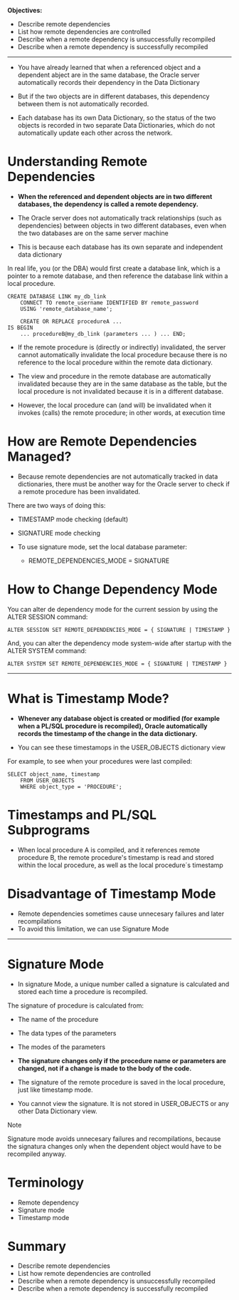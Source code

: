 
**Objectives:**

- Describe remote dependencies
- List how remote dependencies are controlled
- Describe when a remote dependency is unsuccessfully recompiled
- Describe when a remote dependency is successfully recompiled

---------------------

- You have already learned that when a referenced object and a dependent abject are in the same database, the Oracle server automatically records their dependency in the Data Dictionary

- But if the two objects are in different databases, this dependency between them is not automatically recorded.

- Each database has its own Data Dictionary, so the status of the two objects is recorded in two separate Data Dictionaries, which do not automatically update each other across the network.

# Understanding Remote Dependencies

- **When the referenced and dependent objects are in two different databases, the dependency is called a remote dependency.**

- The Oracle server does not automatically track relationships (such as dependencies) between objects in two different databases, even when the two databases are on the same server machine 
- This is because each database has its own separate and independent data dictionary

In real life, you (or the DBA) would first create a database link, which is a pointer to a remote database, and then reference the database link within a local procedure.

```
CREATE DATABASE LINK my_db_link
	CONNECT TO remote_username IDENTIFIED BY remote_password
	USING 'remote_database_name';
	
	CREATE OR REPLACE procedureA ...
IS BEGIN
	... procedureB@my_db_link (parameters ... ) ... END;
```

- If the remote procedure is (directly or indirectly) invalidated, the server cannot automatically invalidate the local procedure because there is no reference to the local procedure within the remote data dictionary.

- The view and procedure in the remote database are automatically invalidated because they are in the same database as the table, but the local procedure is not invalidated because it is in a different database.

- However, the local procedure can (and will) be invalidated when it invokes (calls) the remote procedure; in other words, at execution time

# How are Remote Dependencies Managed?

- Because remote dependencies are not automatically tracked in data dictionaries, there must be another way for the Oracle server to check if a remote procedure has been invalidated.

There are two ways of doing this:

- TIMESTAMP mode checking (default)
- SIGNATURE mode checking

- To use signature mode, set the local database parameter:
	- REMOTE_DEPENDENCIES_MODE = SIGNATURE

# How to Change Dependency Mode

You can alter de dependency mode for the current session by using the ALTER SESSION command:

```
ALTER SESSION SET REMOTE_DEPENDENCIES_MODE = { SIGNATURE | TIMESTAMP }
```

And, you can alter the dependency mode system-wide after startup with the ALTER SYSTEM command:

```
ALTER SYSTEM SET REMOTE_DEPENDENCIES_MODE = { SIGNATURE | TIMESTAMP }
```

---------------------------------
# What is Timestamp Mode?

- **Whenever any database object is created or modified (for example when a PL/SQL procedure is recompiled), Oracle automatically records the timestamp of the change in the data dictionary.**

- You can see these timestamops in the USER_OBJECTS dictionary view

For example, to see when your procedures were last compiled:

```
SELECT object_name, timestamp
	FROM USER_OBJECTS
	WHERE object_type = 'PROCEDURE';
```

# Timestamps and PL/SQL Subprograms

- When local procedure A is compiled, and it references remote procedure B, the remote procedure's timestamp is read and stored within the local procedure, as well as the local procedure´s timestamp

# Disadvantage of Timestamp Mode

- Remote dependencies sometimes cause unnecesary failures and later recompilations
- To avoid this limitation, we can use Signature Mode 

----------------------
# Signature Mode

- In signature Mode, a unique number called a signature is calculated and stored each time a procedure is recompiled.

The signature of procedure is calculated from:

- The name of the procedure
- The data types of the parameters
- The modes of the parameters

- **The signature changes only if the procedure name or parameters are changed, not if a change is made to the body of the code.**

- The signature of the remote procedure is saved in the local procedure, just like timestamp mode.

- You cannot view the signature. It is not stored in USER_OBJECTS or any other Data Dictionary view.

> [!NOTE]
> Signature mode avoids unnecesary failures and recompilations, because the signatura changes only when the dependent object would have to be recompiled anyway.

# Terminology

- Remote dependency
- Signature mode
- Timestamp mode

# Summary

- Describe remote dependencies
- List how remote dependencies are controlled
- Describe when a remote dependency is unsuccessfully recompiled 
- Describe when a remote dependency is successfully recompiled
















































